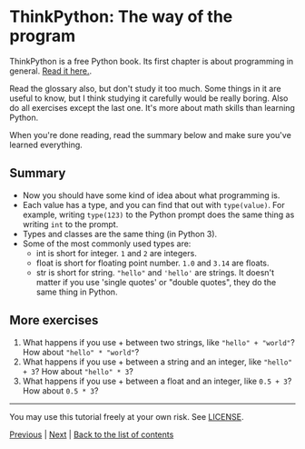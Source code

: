 # ThinkPython: The way of the program

ThinkPython is a free Python book. Its first chapter is about
programming in general. [Read it
here.](http://greenteapress.com/thinkpython2/html/thinkpython2002.html).

Read the glossary also, but don't study it too much. Some things in it
are useful to know, but I think studying it carefully would be really
boring. Also do all exercises except the last one. It's more about
math skills than learning Python.

When you're done reading, read the summary below and make sure you've
learned everything.

## Summary

- Now you should have some kind of idea about what programming is.
- Each value has a type, and you can find that out with `type(value)`.
    For example, writing `type(123)` to the Python prompt does the same
    thing as writing `int` to the prompt.
- Types and classes are the same thing (in Python 3).
- Some of the most commonly used types are:
    - int is short for integer. `1` and `2` are integers.
    - float is short for floating point number. `1.0` and `3.14` are
        floats.
    - str is short for string. `"hello"` and `'hello'` are strings. It
        doesn't matter if you use 'single quotes' or "double quotes",
        they do the same thing in Python.

## More exercises

1. What happens if you use + between two strings, like
    `"hello" + "world"`? How about `"hello" * "world"`?
2. What happens if you use + between a string and an integer, like
    `"hello" + 3`? How about `"hello" * 3`?
3. What happens if you use + between a float and an integer, like
    `0.5 + 3`? How about `0.5 * 3`?

***

You may use this tutorial freely at your own risk. See [LICENSE](LICENSE).

[Previous](getting-started.md) |
[Next](variables.md) |
[Back to the list of contents](README.md)
